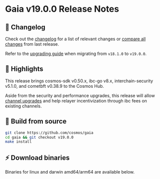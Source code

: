 # Gaia v19.0.0  Release Notes 

## 📝 Changelog

Check out the [changelog](https://github.com/cosmos/gaia/blob/v19.0.0/CHANGELOG.md) for a list of relevant changes or [compare all changes](https://github.com/cosmos/gaia/compare/v18.1.0...v19.0.0) from last release.

<!-- Add the following line for major releases -->
Refer to the [upgrading guide](https://github.com/cosmos/gaia/blob/v19.0.0/UPGRADING.md) when migrating from `v18.1.0` to `v19.0.0`.

## 🚀 Highlights

This release brings cosmos-sdk v0.50.x, ibc-go v8.x, interchain-security v5.1.0, and cometbft v0.38.9 to the Cosmos Hub.

Aside from the security and performance upgrades, this release will allow [channel upgrades](https://ibc.cosmos.network/main/ibc/channel-upgrades/) and help relayer incentivization through ibc fees on existing channels.

## 🔨 Build from source

```bash
git clone https://github.com/cosmos/gaia
cd gaia && git checkout v19.0.0
make install
```

## ⚡️ Download binaries

Binaries for linux and darwin amd64/arm64 are available below.
